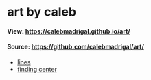 # art by caleb

#### View: <https://calebmadrigal.github.io/art/>
#### Source: <https://github.com/calebmadrigal/art/>

* <a href="https://calebmadrigal.github.io/art/simple_geometry/lines.html">lines</a>
* <a href="https://calebmadrigal.github.io/art/simple_geometry/finding_center.html">finding center</a>
